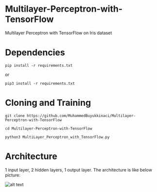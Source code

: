 # Multilayer-Perceptron-with-TensorFlow

Multilayer Perceptron with TensorFlow on Iris dataset

# Dependencies

```pip install -r requirements.txt```

or

```pip3 install -r requirements.txt```

# Cloning and Training
```git clone https://github.com/MuhammedBuyukkinaci/Multilayer-Perceptron-with-TensorFlow```

```cd Multilayer-Perceptron-with-TensorFlow```

```python3 MultiLayer_Perceptron_with_TensorFlow.py```

# Architecture

1 input layer, 2 hidden layers, 1 output layer. The architecture is like below picture:

![alt text](https://github.com/MuhammedBuyukkinaci/Multilayer-Perceptron-with-TensorFlow/blob/master/arc.jpg)
